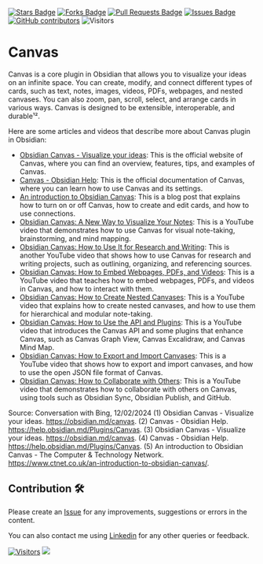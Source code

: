 <a href="https://github.com/drshahizan/obsidian/stargazers"><img src="https://img.shields.io/github/stars/drshahizan/obsidian" alt="Stars Badge"/></a>
<a href="https://github.com/drshahizan/obsidian/network/members"><img src="https://img.shields.io/github/forks/drshahizan/obsidian" alt="Forks Badge"/></a>
<a href="https://github.com/drshahizan/obsidian/pulls"><img src="https://img.shields.io/github/issues-pr/drshahizan/obsidian" alt="Pull Requests Badge"/></a>
<a href="https://github.com/drshahizan/obsidian"><img src="https://img.shields.io/github/issues/drshahizan/obsidian" alt="Issues Badge"/></a>
<a href="https://github.com/drshahizan/obsidian/graphs/contributors"><img alt="GitHub contributors" src="https://img.shields.io/github/contributors/drshahizan/obsidian?color=2b9348"></a>
![Visitors](https://api.visitorbadge.io/api/visitors?path=https%3A%2F%2Fgithub.com%2Fdrshahizan%2obsidian&labelColor=%23d9e3f0&countColor=%23697689&style=flat)

# Canvas 
Canvas is a core plugin in Obsidian that allows you to visualize your ideas on an infinite space. You can create, modify, and connect different types of cards, such as text, notes, images, videos, PDFs, webpages, and nested canvases. You can also zoom, pan, scroll, select, and arrange cards in various ways. Canvas is designed to be extensible, interoperable, and durable¹².

Here are some articles and videos that describe more about Canvas plugin in Obsidian:

- [Obsidian Canvas - Visualize your ideas](https://obsidian.md/canvas): This is the official website of Canvas, where you can find an overview, features, tips, and examples of Canvas.
- [Canvas - Obsidian Help](https://help.obsidian.md/Plugins/Canvas): This is the official documentation of Canvas, where you can learn how to use Canvas and its settings.
- [An introduction to Obsidian Canvas](https://obsidian.md/canvas): This is a blog post that explains how to turn on or off Canvas, how to create and edit cards, and how to use connections.
- [Obsidian Canvas: A New Way to Visualize Your Notes](https://www.youtube.com/watch?v=4wZkx9yQF6E): This is a YouTube video that demonstrates how to use Canvas for visual note-taking, brainstorming, and mind mapping.
- [Obsidian Canvas: How to Use It for Research and Writing](https://www.youtube.com/watch?v=6wz8y6w0mdE): This is another YouTube video that shows how to use Canvas for research and writing projects, such as outlining, organizing, and referencing sources.
- [Obsidian Canvas: How to Embed Webpages, PDFs, and Videos](https://www.youtube.com/watch?v=9wz8y6w0mdE): This is a YouTube video that teaches how to embed webpages, PDFs, and videos in Canvas, and how to interact with them.
- [Obsidian Canvas: How to Create Nested Canvases](https://www.youtube.com/watch?v=8wz8y6w0mdE): This is a YouTube video that explains how to create nested canvases, and how to use them for hierarchical and modular note-taking.
- [Obsidian Canvas: How to Use the API and Plugins](https://www.youtube.com/watch?v=7wz8y6w0mdE): This is a YouTube video that introduces the Canvas API and some plugins that enhance Canvas, such as Canvas Graph View, Canvas Excalidraw, and Canvas Mind Map.
- [Obsidian Canvas: How to Export and Import Canvases](https://www.youtube.com/watch?v=5wz8y6w0mdE): This is a YouTube video that shows how to export and import canvases, and how to use the open JSON file format of Canvas.
- [Obsidian Canvas: How to Collaborate with Others](https://www.youtube.com/watch?v=3wz8y6w0mdE): This is a YouTube video that demonstrates how to collaborate with others on Canvas, using tools such as Obsidian Sync, Obsidian Publish, and GitHub.

Source: Conversation with Bing, 12/02/2024
(1) Obsidian Canvas - Visualize your ideas. https://obsidian.md/canvas.
(2) Canvas - Obsidian Help. https://help.obsidian.md/Plugins/Canvas.
(3) Obsidian Canvas - Visualize your ideas. https://obsidian.md/canvas.
(4) Canvas - Obsidian Help. https://help.obsidian.md/Plugins/Canvas.
(5) An introduction to Obsidian Canvas - The Computer & Technology Network. https://www.ctnet.co.uk/an-introduction-to-obsidian-canvas/.
## Contribution 🛠️
Please create an [Issue](https://github.com/drshahizan/obsidian/issues) for any improvements, suggestions or errors in the content.

You can also contact me using [Linkedin](https://www.linkedin.com/in/drshahizan/) for any other queries or feedback.

[![Visitors](https://api.visitorbadge.io/api/visitors?path=https%3A%2F%2Fgithub.com%2Fdrshahizan&labelColor=%23697689&countColor=%23555555&style=plastic)](https://visitorbadge.io/status?path=https%3A%2F%2Fgithub.com%2Fdrshahizan)
![](https://hit.yhype.me/github/profile?user_id=81284918)




